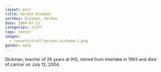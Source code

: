 ```yaml
---
layout: post
title: Gordon Dickman
sortKey: Dickman, Gordon
date: 2004-07-12
categories: staff
tags: cancer
images:
  - /assets/staff/gordon-dickman-1.png
gender: male
---
```

Dickman, teacher of 26 years at IHS, retired from Interlake in 1993 and died of cancer on July 12, 2004.
